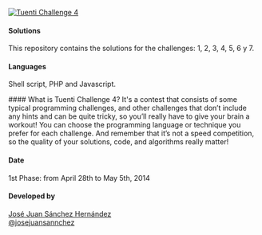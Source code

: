 [![Tuenti Challenge 4](https://contest.tuenti.net/resources/logo.png)](https://contest.tuenti.net/)

#### Solutions
This repository contains the solutions for the challenges: 1, 2, 3, 4, 5, 6 y 7.

#### Languages
Shell script, PHP and Javascript.

#### What is Tuenti Challenge 4?
It's a contest that consists of some typical programming challenges, and other challenges that don’t include any hints and can be quite tricky, so you’ll really have to give your brain a workout! You can choose the programming language or technique you prefer for each challenge. And remember that it’s not a speed competition, so the quality of your solutions, code, and algorithms really matter!

#### Date
1st Phase: from April 28th to May 5th, 2014

#### Developed by
[José Juan Sánchez Hernández](http://josejuansanchez.org)  
[@josejuansannchez](http://www.twitter.com/josejuansanchez)